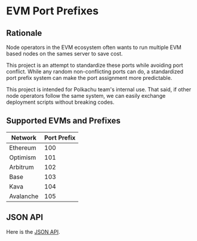 # EVM Port Prefixes

## Rationale

Node operators in the EVM ecosystem often wants to run multiple EVM based nodes on the sames server to save cost.

This project is an attempt to standardize these ports while avoiding port conflict. While any random non-conflicting ports can do, a standardized port prefix system can make the port assignment more predictable.

This project is intended for Polkachu team's internal use. That said, if other node operators follow the same system, we can easily exchange deployment scripts without breaking codes.

## Supported EVMs and Prefixes

| Network   | Port Prefix |
| --------- | ----------- |
| Ethereum  | 100         |
| Optimism  | 101         |
| Arbitrum  | 102         |
| Base      | 103         |
| Kava      | 104         |
| Avalanche | 105         |

## JSON API

Here is the [JSON API](https://raw.githubusercontent.com/PolkachuIntern/evm-port-prefixes/master/networks.json).

